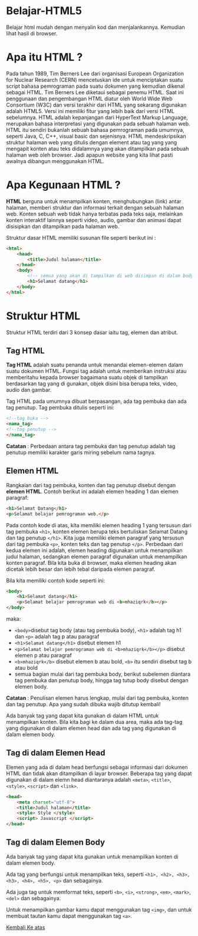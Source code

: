 # Belajar-HTML5
Belajar html mudah dengan menyalin kod dan menjalankannya. Kemudian lihat hasil di browser.

# Apa itu HTML ?

Pada tahun 1989, Tim Berners Lee dari organisasi European Organization for Nuclear Research (CERN) mencetuskan ide untuk menciptakan suatu script bahasa pemrograman pada suatu dokumen yang kemudian dikenal sebagai HTML. Tim Berners Lee diketaui sebagai penemu HTML. Saat ini penggunaan dan pengembangan HTML diatur oleh World Wide Web Consortium (W3C) dan versi terakhir dari HTML yang sekarang digunakan adalah HTML5. Versi ini memiliki fitur yang lebih baik dari versi HTML sebelumnya. HTML adalah kepanjangan dari HyperText Markup Language, merupakan bahasa interpretasi yang digunakan pada sebuah halaman web. HTML itu sendiri bukanlah sebuah bahasa pemrograman pada umumnya, seperti Java, C, C++, visual basic dan sejenisnya. HTML mendeskripsikan struktur halaman web yang ditulis dengan element atau tag yang yang mengapit konten atau teks didalamnya yang akan ditampilkan pada sebuah halaman web oleh browser. Jadi apapun website yang kita lihat pasti awalnya dibangun menggunakan HTML.

# Apa Kegunaan HTML ?

**HTML** berguna untuk menampilkan konten, menghubungkan (link) antar halaman, memberi struktur dan informasi terkait dengan sebuah halaman web. Konten sebuah web tidak hanya terbatas pada teks saja, melainkan konten interaktif lainnya seperti video, audio, gambar dan animasi dapat disisipkan dan ditampilkan pada halaman web.

Struktur dasar HTML memiliki susunan file seperti berikut ini :

```html
<html>
    <head>
        <title>Judul halaman</title>
    </head>
    <body>
        <!-- semua yang akan di tampilkan di web disimpan di dalam body -->
        <h1>Selamat datang</h1>
    </body>
</html>

```

# Struktur HTML

Struktur HTML terdiri dari 3 konsep dasar iaitu tag, elemen dan atribut.

## Tag HTML

**Tag HTML** adalah suatu penanda untuk menandai elemen-elemen dalam suatu dokumen HTML. Fungsi tag adalah untuk memberikan instruksi atau memberitahu kepada browser bagaimana suatu objek di tampilkan berdasarkan tag yang di gunakan, objek disini bisa berupa teks, video, audio dan gambar.

Tag HTML pada umumnya dibuat berpasangan, ada tag pembuka dan ada tag penutup. Tag pembuka ditulis seperti ini:

```html
<!--tag buka -->  
<nama_tag>
<!--tag penutup -->  
</nama_tag>
```
**Catatan** : Perbedaan antara tag pembuka dan tag penutup adalah tag penutup memiliki karakter garis miring sebelum nama tagnya.

## Elemen HTML
Rangkaian dari tag pembuka, konten dan tag penutup disebut dengan **elemen HTML**. Contoh berikut ini adalah elemen heading 1 dan elemen paragraf:

```html
<h1>Selamat Datang</h1>
<p>Selamat belajar pemrograman web.</p>
```
Pada contoh kode di atas, kita memiliki elemen heading 1 yang tersusun dari tag pembuka `<h1>`, konten elemen berupa teks bertuliskan Selamat Datang dan tag penutup `</h1>`. Kita juga memiliki elemen paragraf yang tersusun dari tag pembuka `<p>`, konten teks dan tag penutup `</p>`. Perbedaan dari kedua elemen ini adalah, elemen heading digunakan untuk menampilkan judul halaman, sedangkan elemen paragraf digunakan untuk menampilkan konten paragraf. Bila kita buka di browser, maka elemen heading akan dicetak lebih besar dan lebih tebal daripada elemen paragraf.

Bila kita memiliki contoh kode seperti ini:

```html
<body>
    <h1>Selamat datang</h1>
    <p>Selamat belajar pemrograman web di <b>mhaziqrk</b></p>
</body>
```
maka:

* `<body>`disebut tag body (atau tag pembuka body), `<h1>` adalah tag h1 dan `<p>` adalah tag p atau paragraf
* `<h1>Selamat datang</h1>` disebut elemen h1
* `<p>Selamat belajar pemrograman web di <b>mhaziqrk</b></p>` disebut elemen p atau paragraf
* `<b>mhaziqrk</b>` disebut elemen b atau bold, `<b>` itu sendiri disebut tag b atau bold
* semua bagian mulai dari tag pembuka body, berikut subelemen diantara tag pembuka dan penutup body, hingga tag tutup body disebut dengan elemen body.

**Catatan** : Penulisan elemen harus lengkap, mulai dari tag pembuka, konten dan tag penutup. Apa yang sudah dibuka wajib ditutup kembali!

Ada banyak tag yang dapat kita gunakan di dalam HTML untuk menampilkan konten. Bila kita bagi ke dalam dua area, maka ada tag-tag yang digunakan di dalam elemen head dan ada tag yang digunakan di dalam elemen body.

## Tag di dalam Elemen Head

Elemen yang ada di dalam head berfungsi sebagai informasi dari dokumen HTML dan tidak akan ditampilkan di layar browser. Beberapa tag yang dapat digunakan di dalam elemn head diantaranya adalah `<meta>`, `<title>`, `<style>`, `<script>` dan `<link>`.

```html
<head> 
    <meta charset="utf-8">
    <title>Judul halaman</title>
    <style> Style </style>
    <script> Javascript </script>
</head>
```
## Tag di dalam Elemen Body

Ada banyak tag yang dapat kita gunakan untuk menampilkan konten di dalam elemen body.

Ada tag yang berfungsi untuk menampilkan teks, seperti `<h1>, <h2>, <h3>, <h3>, <h4>, <h5>, <p>` dan sebagainya.

Ada juga tag untuk memformat teks, seperti `<b>`, `<i>`, `<strong>`, `<em>`, `<mark>`, `<del>` dan sebagainya.

Untuk menampilkan gambar kamu dapat menggunakan tag `<img>`, dan untuk membuat tautan kamu dapat menggunakan tag `<a>`.




[Kembali Ke atas](#belajar-html5)


